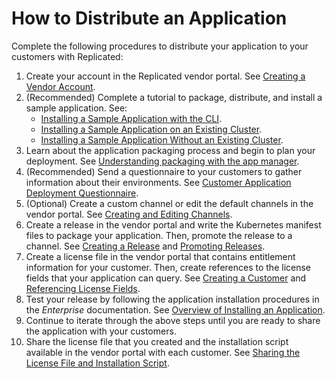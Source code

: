 # How to Distribute an Application

Complete the following procedures to distribute your application to your customers with
Replicated:

1. Create your account in the Replicated vendor portal. See [Creating a Vendor Account](getting-started-creating-vendor-account).
1. (Recommended) Complete a tutorial to package, distribute, and install a sample application. See:
   * [Installing a Sample Application with the CLI](tutorial-installing-with-cli).
   * [Installing a Sample Application on an Existing Cluster](tutorial-installing-with-existing-cluster).
   * [Installing a Sample Application Without an Existing Cluster](tutorial-installing-without-existing-cluster).
1. Learn about the application packaging process and begin to plan your deployment. See [Understanding packaging with the app manager](packaging-an-app).
1. (Recommended) Send a questionnaire to your customers to gather information about their environments. See [Customer Application Deployment Questionnaire](planning-questionnaire).
1. (Optional) Create a custom channel or edit the default channels in the vendor portal. See [Creating and Editing Channels](releases-creating-channels).
1. Create a release in the vendor portal and write the Kubernetes manifest files to package your application. Then, promote the release to a channel. See [Creating a Release](releases-creating-releases) and [Promoting Releases](releases-promoting).
1. Create a license file in the vendor portal that contains entitlement information for your customer. Then, create references to the license fields that your application can query. See [Creating a Customer](releases-creating-customer) and [Referencing License Fields](licenses-referencing-fields).
1. Test your release by following the application installation procedures in the _Enterprise_ documentation. See [Overview of Installing an Application](installing-overview).
1. Continue to iterate through the above steps until you are ready to share the
application with your customers.
1. Share the license file that you created and the installation script available in the vendor portal with each customer. See [Sharing the License File and Installation Script](releases-sharing-license-install-script).
